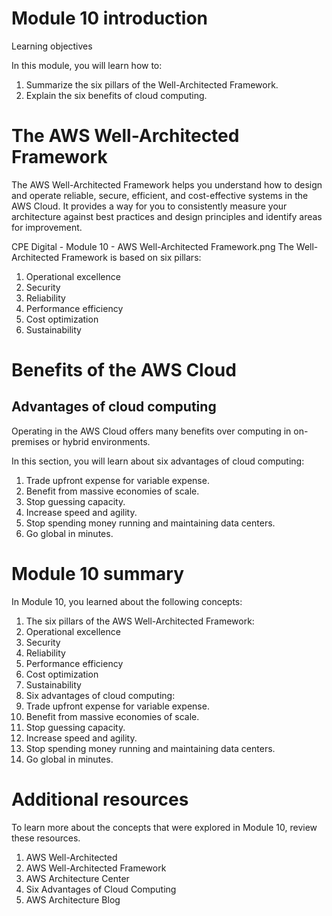 # Module 10 introduction
Learning objectives

In this module, you will learn how to:

1. Summarize the six pillars of the Well-Architected Framework.  
2. Explain the six benefits of cloud computing.

# The AWS Well-Architected Framework

The AWS Well-Architected Framework helps you understand how to design and operate reliable, secure, efficient, and cost-effective systems in the AWS Cloud. It provides a way for you to consistently measure your architecture against best practices and design principles and identify areas for improvement.

CPE Digital - Module 10 - AWS Well-Architected Framework.png
The Well-Architected Framework is based on six pillars: 

1. Operational excellence
2. Security
3. Reliability
4. Performance efficiency
5. Cost optimization
6. Sustainability

# Benefits of the AWS Cloud
## Advantages of cloud computing

Operating in the AWS Cloud offers many benefits over computing in on-premises or hybrid environments. 

In this section, you will learn about six advantages of cloud computing:

1. Trade upfront expense for variable expense.
2. Benefit from massive economies of scale.
3. Stop guessing capacity.
4. Increase speed and agility.
5. Stop spending money running and maintaining data centers.
6. Go global in minutes.

# Module 10 summary
In Module 10, you learned about the following concepts:

1. The six pillars of the AWS Well-Architected Framework:
2. Operational excellence
3. Security
4. Reliability
5. Performance efficiency
6. Cost optimization
7. Sustainability
8. Six advantages of cloud computing:
9. Trade upfront expense for variable expense.
10. Benefit from massive economies of scale.
11. Stop guessing capacity.
12. Increase speed and agility.
13. Stop spending money running and maintaining data centers.
14. Go global in minutes.
# Additional resources

To learn more about the concepts that were explored in Module 10, review these resources.

1. AWS Well-Architected
2. AWS Well-Architected Framework
3. AWS Architecture Center
4. Six Advantages of Cloud Computing
5. AWS Architecture Blog
